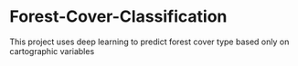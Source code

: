 # Forest-Cover-Classification
This project uses deep learning to predict forest cover type based only on cartographic variables
